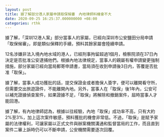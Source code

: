 ```yaml
---
layout: post
title: 據了解部分港人家屬申請取保候審　內地律師料機會不大
date: 2020-09-25 16:25:37.000000000 +08:00
categories: rthk
---
```


據了解，「深圳12港人案」部分當事人的家屬，已經向深圳市公安鹽田分局申請「取保候審」，即是類似保釋的手續，預料其餘家屬會陸續申請。

12名涉嫌非法入境內地水域的港人，已經刑事拘留超過1個月，檢察院須在37日內決定是否批准公安逮捕他們。根據內地法律規定，當事人的親屬有權申請變更強制措施，部分家屬已經向當局郵寄申請書，當局須在收到申請後3日内，答覆是否批准「取保」。

據了解，當事人成功獲批的話，提交保證金或者擔保人簽字，便可以離開看守所，但需要交出旅遊證件，不能離開內地。另外，當事人在「取保」後1年內，公安可以補充證據偵查案件，如果證據不足，「取保」將解除和撤銷案件，屆時當事人才能回港。

據了解，有內地律師認為，根據以往經驗，內地「取保」成功率不高，只有大約2%至3%，加上這次案件敏感，預料獲批的機會非常低。不過，「取保」是賦予家屬的法律權利，可讓家屬以正式文件與辦案機關溝通和監督當局的工作，而且直到案件二審上訴時仍可以不斷申請，公安機關需要逐次回覆。
